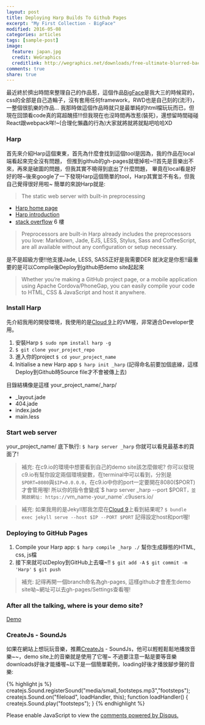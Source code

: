 ```yaml
---
layout: post
title: Deploying Harp Builds To Github Pages
excerpt: "My First Collection - BigFace"
modified: 2016-05-08
categories: articles
tags: [sample-post]
image:
  feature: japan.jpg
  credit: WeGraphics
  creditlink: http://wegraphics.net/downloads/free-ultimate-blurred-background-pack/
comments: true
share: true
---
```


最近終於擠出時間來整理自己的作品惹，這個作品[BigFace]是我大三的時候寫的，css的全部是自己造輪子，沒有套用任何framework，RWD也是自己刻的(流汗)，一整個很肌樂的作品...
我那時做這個作品時就只是最單純的html檔玩玩而已，但現在回頭看code真的寫超醜搭!!!但我現在也沒時間再改惹(裝死)，還想留時間碰碰React跟webpack咩!~(合理化懶蟲的行為)大家就將就將就點吧哈哈XD

### Harp

首先來介紹Harp這個東東，首先為什麼會找到這個tool是因為，我的作品在local端看起來完全沒有問題，
但推到github的gh-pages就壞掉啦~!!首先是音樂出不來，再來是破圖的問題，但我其實不曉得到底出了什麼問題，
畢竟在local看是好好的呀~後來google了一下發現Harp這個簡單的tool，Harp其實並不有名，但我自己覺得很好用啦~
簡單的來說Harp就是:

> The static web server with built-in preprocessing

* [Harp home page]
* [Harp introduction]
* [stack overflow]  6 樓

> Preprocessors are built-in
Harp already includes the preprocessors you love: Markdown, Jade, EJS, LESS, Stylus, Sass and CoffeeScript, are all available without any configuration or setup necessary.

是不是超級方便!!他支援Jade, LESS, SASS正好是我需要DER
就決定是你惹!!最重要的是可以Compile後Deploy到github把demo site起起來

> Whether you’re making a GitHub project page, or a mobile application using Apache Cordova/PhoneGap, you can easily compile your code to HTML, CSS & JavaScript and host it anywhere.

### Install Harp

先介紹我用的開發環境，我使用的是[Cloud 9]上的VM喔，非常適合Developer使用。

1. 安裝Harp `$ sudo npm install harp -g`
2. `$ git clone your_project_repo` 
3. 進入你的project `$ cd your_project_name`
4. Initialise a new Harp app `$ harp init _harp` (記得命名前要加個底線，這樣Deploy到Github時Source file才不會被傳上去)
 
目錄結構像是這樣
your_project_name/_harp/

* _layout.jade
* 404.jade
* index.jade
* main.less

### Start web server

your_project_name/ 底下執行: `$ harp server _harp` 你就可以看見最基本的頁面了!

> 補充: 在c9.io的環境中想要看到自己的demo site該怎麼做呢?
你可以發現c9.io有幫你設定兩個環境變數，在terminal中可以看到，分別是`$PORT=8080`與`$IP=0.0.0.0`，在c9.io中你的port一定要開在8080($PORT)才會管用喔!
所以你的指令會變成`$ harp server _harp --port $PORT`，並開啟網址: https://`vm_name`-`your_name`.c9users.io/ 

> 補充: 如果我用的是Jekyll那我怎麼在[Cloud 9]上看到結果呢? 
`$ bundle exec jekyll serve --host $IP --PORT $PORT` 記得設定host和port喔!

### Deploying to GitHub Pages

1. Compile your Harp app: `$ harp compile _harp ./` 幫你生成靜態的HTML, css, js檔
2. 接下來就可以Deploy到GitHub上去囉~!! `$ git add -A` `$ git commit -m 'Harp'` `$ git push` 

> 補充: 記得再開一個branch命名為gh-pages, 這樣github才會產生demo site呦~網址可以去gh-pages/Settings查看喔!

### After all the talking, where is your demo site?

<div markdown="0"><a href="http://elainehuang.github.io/BigFace/index.html" class="btn">Demo</a></div>

### CreateJs - SoundJs

如果在網站上想玩玩音樂，推薦[CreateJs] - SoundJs，他可以輕輕鬆鬆地播放音樂~~，demo site上的音樂就是使用了它喔~
不過要注意一點是要等音樂downloads好後才能播喔~以下是一個簡單範例，loading好後才播放腳步聲的音樂:

{% highlight js %}
  createjs.Sound.registerSound("media/small_footsteps.mp3","footsteps");
  createjs.Sound.on("fileload", loadHandler, this);
  function loadHandler() {
    createjs.Sound.play("footsteps");
  }
{% endhighlight %}

[Harp home page]: http://harpjs.com/
[Harp introduction]: http://kennethormandy.com/journal/start-a-blog-with-harp
[stack overflow]: http://stackoverflow.com/questions/15718649/how-to-publish-a-website-made-by-node-js-to-github-pages
[Cloud 9]: https://c9.io/
[CreateJs]: http://www.createjs.com/
[BigFace]: https://github.com/ElaineHuang/BigFace

<div id="disqus_thread"></div>
<script>
    /**
     *  RECOMMENDED CONFIGURATION VARIABLES: EDIT AND UNCOMMENT THE SECTION BELOW TO INSERT DYNAMIC VALUES FROM YOUR PLATFORM OR CMS.
     *  LEARN WHY DEFINING THESE VARIABLES IS IMPORTANT: https://disqus.com/admin/universalcode/#configuration-variables
     */
    /*
    var disqus_config = function () {
        this.page.url = PAGE_URL;  // Replace PAGE_URL with your page's canonical URL variable
        this.page.identifier = PAGE_IDENTIFIER; // Replace PAGE_IDENTIFIER with your page's unique identifier variable
    };
    */
    (function() {  // REQUIRED CONFIGURATION VARIABLE: EDIT THE SHORTNAME BELOW
        var d = document, s = d.createElement('script');
        
        s.src = '//elainehuang.disqus.com/embed.js';  // IMPORTANT: Replace EXAMPLE with your forum shortname!
        
        s.setAttribute('data-timestamp', +new Date());
        (d.head || d.body).appendChild(s);
    })();
</script>
<noscript>Please enable JavaScript to view the <a href="https://disqus.com/?ref_noscript" rel="nofollow">comments powered by Disqus.</a></noscript>